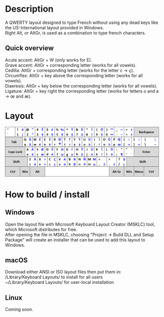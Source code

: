 <h1>Description</h1>

A QWERTY layout designed to type French without using any dead keys like the US-International layout provided in Windows.<br>
Right Alt, or AltGr, is used as a combination to type french characters.

<h2>Quick overview</h2>

Acute accent: AltGr + W (only works for E).<br>
Grave accent: AltGr + corresponding letter (works for all vowels).<br>
Cedilla: AltGr + corresponding letter (works for the letter c -> ç).<br>
Circumflex: AltGr + key above the corresponding letter (works for all vowels).<br>
Diaeresis: AltGr + key below the corresponding letter (works for all vowels).<br>
Ligature: AltGr + key right the corresponding letter (works for letters o and a -> œ and æ).

<h1>Layout</h1>

<img src="qwerty-fr.png" />

<h1>How to build / install</h1>

<h2>Windows</h2>

Open the layout file with Microsoft Keyboard Layout Creator (MSKLC) tool, which Microsoft distributes for free.<br>
After opening the file in MSKLC, choosing "Project -> Build DLL and Setup Package" will create an installer that can be used to add this layout to Windows.

<h2>macOS</h2>

Download either ANSI or ISO layout files then put them in:<br>
/Library/Keyboard Layouts/ to install for all users<br>
~/Library/Keyboard Layouts/ for user-local installation

<h2>Linux</h2>

Coming soon.